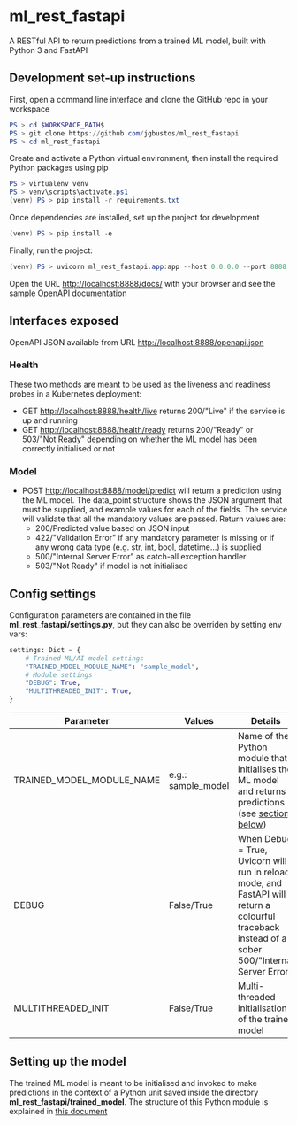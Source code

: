 # ml_rest_fastapi

A RESTful API to return predictions from a trained ML model, built with Python 3 and FastAPI

## Development set-up instructions

First, open a command line interface and clone the GitHub repo in your workspace

```Powershell
PS > cd $WORKSPACE_PATH$
PS > git clone https://github.com/jgbustos/ml_rest_fastapi
PS > cd ml_rest_fastapi
```

Create and activate a Python virtual environment, then install the required Python packages using pip

```Powershell
PS > virtualenv venv
PS > venv\scripts\activate.ps1
(venv) PS > pip install -r requirements.txt
```

Once dependencies are installed, set up the project for development

```Powershell
(venv) PS > pip install -e .
```

Finally, run the project:

```Powershell
(venv) PS > uvicorn ml_rest_fastapi.app:app --host 0.0.0.0 --port 8888 --reload
```

Open the URL <http://localhost:8888/docs/> with your browser and see the sample OpenAPI documentation

## Interfaces exposed

OpenAPI JSON available from URL <http://localhost:8888/openapi.json>

### Health

These two methods are meant to be used as the liveness and readiness probes in a Kubernetes deployment:

* GET <http://localhost:8888/health/live> returns 200/"Live" if the service is up and running
* GET <http://localhost:8888/health/ready> returns 200/"Ready" or 503/"Not Ready" depending on whether the ML model has been correctly initialised or not

### Model

* POST <http://localhost:8888/model/predict> will return a prediction using the ML model. The data_point structure shows the JSON argument that must be supplied, and example values for each of the fields. The service will validate that all the mandatory values are passed. Return values are:
  * 200/Predicted value based on JSON input
  * 422/"Validation Error" if any mandatory parameter is missing or if any wrong data type (e.g. str, int, bool, datetime...) is supplied
  * 500/"Internal Server Error" as catch-all exception handler
  * 503/"Not Ready" if model is not initialised

## Config settings

Configuration parameters are contained in the file **ml_rest_fastapi/settings.py**, but they can also be overriden by setting env vars:

```python
settings: Dict = {
    # Trained ML/AI model settings
    "TRAINED_MODEL_MODULE_NAME": "sample_model",
    # Module settings
    "DEBUG": True,
    "MULTITHREADED_INIT": True,
}
```

| Parameter | Values | Details |
| --- | --- | --- |
| TRAINED_MODEL_MODULE_NAME | e.g.: sample_model | Name of the Python module that initialises the ML model and returns predictions (see [section below](#setting-up-the-model)) |
| DEBUG | False/True | When Debug = True, Uvicorn will run in reload mode, and FastAPI will return a colourful traceback instead of a sober 500/"Internal Server Error" |
| MULTITHREADED_INIT | False/True | Multi-threaded initialisation of the trained model |

## Setting up the model

The trained ML model is meant to be initialised and invoked to make predictions in the context of a Python unit saved inside the directory **ml_rest_fastapi/trained_model**. The structure of this Python module is explained in [this document](ml_rest_fastapi/trained_model/module_structure.md)
